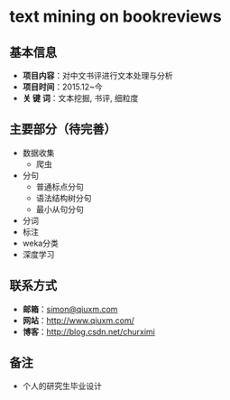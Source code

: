 # text mining on bookreviews

## 基本信息
- **项目内容**：对中文书评进行文本处理与分析
- **项目时间**：2015.12~今
- **关 键 词**：文本挖掘, 书评, 细粒度

## 主要部分（待完善）
- 数据收集
    - 爬虫
- 分句
    - 普通标点分句
    - 语法结构树分句
    - 最小从句分句
- 分词
- 标注
- weka分类
- 深度学习

## 联系方式
- **邮箱**：simon@qiuxm.com
- **网站**：http://www.qiuxm.com/
- **博客**：http://blog.csdn.net/churximi

## 备注
- 个人的研究生毕业设计
